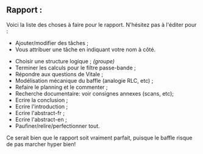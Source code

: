 Rapport :
---------
Voici la liste des choses à faire pour le rapport. N'hésitez pas à l'éditer pour :
* Ajouter/modifier des tâches ;
* Vous attribuer une tâche en indiquant votre nom à côté.


- Choisir une structure logique ; *(groupe)*
- Terminer les calculs pour le filtre passe-bande ; 
- Répondre aux questions de Vitale ;
- Modélisation mécanique du baffle (analogie RLC, etc) ;
- Refaire le planning et le commenter ;
- Recherche documentaire: voir consignes annexes (scans, etc);
- Ecrire la conclusion ;
- Ecrire l'introduction ;
- Ecrire l'abstract-fr ;
- Ecrire l'abstract-en ;
- Paufiner/relire/perfectionner tout.

Ce serait bien que le rapport soit vraiment parfait, puisque le baffle risque de pas marcher hyper bien!
